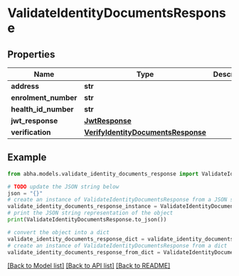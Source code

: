 # ValidateIdentityDocumentsResponse


## Properties

Name | Type | Description | Notes
------------ | ------------- | ------------- | -------------
**address** | **str** |  | [optional] 
**enrolment_number** | **str** |  | [optional] 
**health_id_number** | **str** |  | [optional] 
**jwt_response** | [**JwtResponse**](JwtResponse.md) |  | [optional] 
**verification** | [**VerifyIdentityDocumentsResponse**](VerifyIdentityDocumentsResponse.md) |  | [optional] 

## Example

```python
from abha.models.validate_identity_documents_response import ValidateIdentityDocumentsResponse

# TODO update the JSON string below
json = "{}"
# create an instance of ValidateIdentityDocumentsResponse from a JSON string
validate_identity_documents_response_instance = ValidateIdentityDocumentsResponse.from_json(json)
# print the JSON string representation of the object
print(ValidateIdentityDocumentsResponse.to_json())

# convert the object into a dict
validate_identity_documents_response_dict = validate_identity_documents_response_instance.to_dict()
# create an instance of ValidateIdentityDocumentsResponse from a dict
validate_identity_documents_response_from_dict = ValidateIdentityDocumentsResponse.from_dict(validate_identity_documents_response_dict)
```
[[Back to Model list]](../README.md#documentation-for-models) [[Back to API list]](../README.md#documentation-for-api-endpoints) [[Back to README]](../README.md)


